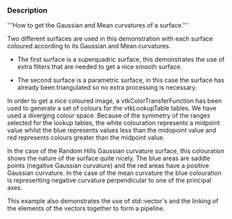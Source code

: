 ### Description
'''How to get the Gaussian and Mean curvatures of a surface.'''

Two different surfaces are used in this demonstration with each surface coloured according to its Gaussian and Mean curvatures.

* The first surface is a superquadric surface, this demonstrates the use of extra filters that are needed to get a nice smooth surface.
 
* The second surface is a parametric surface, in this case the surface has already been triangulated so no extra processing is necessary.

In order to get a nice coloured image, a vtkColorTransferFunction has been used to generate a set of colours for the vtkLookupTable tables. We have used a diverging colour space.
Because of the symmetry of the ranges selected for the lookup tables, the white colouration represents a midpoint value whilst the blue represents values less than the midopoint value and red represents colours greater than the midpoint value.
  
In the case of the Random Hills Gaussian curvature surface, this colouration shows the nature of the surface quite nicely. The blue areas are saddle points (negative Gaussian curvature) and the red areas have a positive Gaussian curvature. In the case of the mean curvature the blue colouration is representing negative curvature perpendicular to one of the principal axes.
  
This example also demonstrates the use of std::vector's  and the linking of the elements of the vectors together to form a pipeline. 
